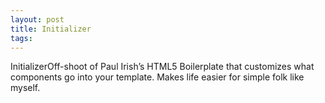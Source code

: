 ```yaml
---
layout: post
title: Initializer
tags: 
---
```

InitializerOff-shoot of Paul Irish’s HTML5 Boilerplate that customizes what components go into your template. Makes life easier for simple folk like myself.
